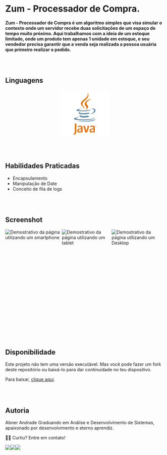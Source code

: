 # Zum - Processador de Compra.

**Zum - Processador de Compra é um algoritmo simples que visa simular o contexto onde um servidor recebe duas solicitações de um espaço de tempo muito próximo. Aqui trabalhamos com a ideia de um estoque limitado, onde um produto tem apenas 1 unidade em estoque, e seu vendedor precisa garantir que a venda seja realizada a pessoa usuária que primeiro realizar o pedido.**

<br><br>
## Linguagens

<div style="display: flex; max-width: 100%; justify-content: space-around;">
    <img style="width:30%;" src="./to_readme/java.png" alt="Logo da Linguagem Java">
</div>

<br><br>
## Habilidades Praticadas

- Encapsulamento
- Manipulação de Date
- Conceito de fila de logs

<br><br>
## Screenshot

<div style="display: flex; max-width: 100%; justify-content: space-around;">
    <img style="height: 300px; width:auto;" src="./to_readme/screenshot-mobile.png" alt="Demostrativo da página utilizando um smartphone">
    <img style="height: 300px; width: auto;" src="./to_readme/screenshot-tablet.png" alt="Demostrativo da página utilizando um tablet"> 
   <img style="height: 300px; width: auto;" src="./t./o_readme/screenshot-desktop.png" alt="Demostrativo da página utilizando um Desktop"> 
</div>


<br><br>
## Disponibilidade

Este projeto não tem uma versão executável. Mas você pode fazer um fork deste repositório ou baixá-lo para dar continuidade no teu dispositivo.

Para baixar, <a href="https://github.com/aa-abnerandrade/zum_processacompra/archive/refs/heads/main.zip">clique aqui</a>.

<br><br>
## Autoria

Abner Andrade
Graduando em Análise e Desenvolvimento de Sistemas, apaixonado por desenvolvimento e eterno aprendiz.

👋🏽 Curtiu? Entre em contato!
<div style="display: flex;">
    <a href = "https://www.linkedin.com/in/abnerandrade/"><img src="https://img.icons8.com/color/64/null/linkedin-2--v1.png" target="_blank"></a>
    <a href = "https://api.whatsapp.com/send?phone=5521973257039&text=Oi,%20Abner.%20Curti%20teu%20GitHub.%20%20Vamos%20trabalhar%20juntos?"><img src="https://img.icons8.com/color/64/null/whatsapp--v1.png" target="_blank"></a>
    <a href = "mailto:aa.abnerandrade@outlook.com"><img src="https://img.icons8.com/fluency/64/null/microsoft-outlook-2019.png" target="_blank"></a>
</div>


